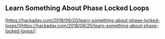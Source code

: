 ## Learn Something About Phase Locked Loops
  
  [https://hackaday.com/2018/06/20/learn-something-about-phase-locked-loops/](https://hackaday.com/2018/06/20/learn-something-about-phase-locked-loops/)